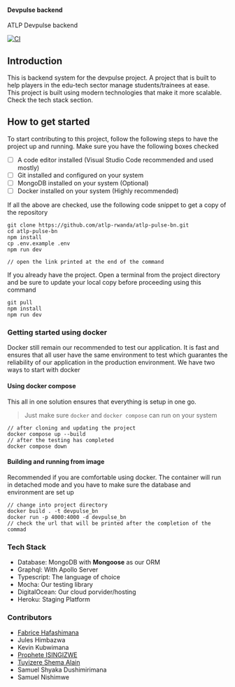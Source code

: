 #### Devpulse backend

ATLP Devpulse backend

[![CI](https://github.com/atlp-rwanda/atlp-pulse-bn/actions/workflows/ci-pipeline.yml/badge.svg)](https://github.com/atlp-rwanda/atlp-pulse-bn/actions/workflows/ci-pipeline.yml)

## Introduction

This is backend system for the devpulse project. A project that is built to help players in the edu-tech sector manage students/trainees at ease. \
This project is built using modern technologies that make it more scalable. Check the tech stack section.

## How to get started

To start contributing to this project, follow the following steps to have the project up and running.
Make sure you have the following boxes checked

- [ ] A code editor installed (Visual Studio Code recommended and used mostly)
- [ ] Git installed and configured on your system
- [ ] MongoDB installed on your system (Optional)
- [ ] Docker installed on your system (Highly recommended)

If all the above are checked, use the following code snippet to get a copy of the repository

```git
git clone https://github.com/atlp-rwanda/atlp-pulse-bn.git
cd atlp-pulse-bn
npm install
cp .env.example .env
npm run dev

// open the link printed at the end of the command
```

If you already have the project. Open a terminal from the project directory and be sure to update your local copy before proceeding using this command

```git
git pull
npm install
npm run dev
```

### Getting started using docker

Docker still remain our recommended to test our application. It is fast and ensures that all user have the same environment to test which guarantes the reliability of our application in the production environment. We have two ways to start with docker

#### Using docker compose

This all in one solution ensures that everything is setup in one go.

> Just make sure `docker` and `docker compose` can run on your system

```
// after cloning and updating the project
docker compose up --build
// after the testing has completed
docker compose down
```

#### Building and running from image

Recommended if you are comfortable using docker. The container will run in detached mode and you have to make sure the database and environment are set up

```
// change into project directory
docker build . -t devpulse_bn
docker run -p 4000:4000 -d devpulse_bn
// check the url that will be printed after the completion of the commad
```

### Tech Stack

- Database: MongoDB with **Mongoose** as our ORM
- Graphql: With Apollo Server
- Typescript: The language of choice
- Mocha: Our testing library
- DigitalOcean: Our cloud porvider/hosting
- Heroku: Staging Platform

### Contributors

- [Fabrice Hafashimana](https://github.com/feyton)
- Jules Himbazwa
- Kevin Kubwimana
- [Prophete ISINGIZWE](https://github.com/procech20)
- [Tuyizere Shema Alain](https://github.com/tsa2341)
- Samuel Shyaka Dushimirimana
- Samuel Nishimwe
